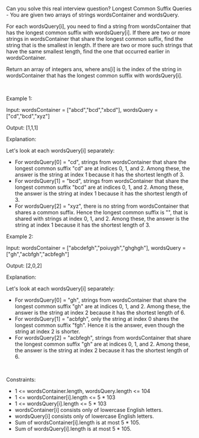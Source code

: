 Can you solve this real interview question? Longest Common Suffix Queries - You are given two arrays of strings wordsContainer and wordsQuery.

For each wordsQuery[i], you need to find a string from wordsContainer that has the longest common suffix with wordsQuery[i]. If there are two or more strings in wordsContainer that share the longest common suffix, find the string that is the smallest in length. If there are two or more such strings that have the same smallest length, find the one that occurred earlier in wordsContainer.

Return an array of integers ans, where ans[i] is the index of the string in wordsContainer that has the longest common suffix with wordsQuery[i].

 

Example 1:

Input: wordsContainer = ["abcd","bcd","xbcd"], wordsQuery = ["cd","bcd","xyz"]

Output: [1,1,1]

Explanation:

Let's look at each wordsQuery[i] separately:

 * For wordsQuery[0] = "cd", strings from wordsContainer that share the longest common suffix "cd" are at indices 0, 1, and 2. Among these, the answer is the string at index 1 because it has the shortest length of 3.
 * For wordsQuery[1] = "bcd", strings from wordsContainer that share the longest common suffix "bcd" are at indices 0, 1, and 2. Among these, the answer is the string at index 1 because it has the shortest length of 3.
 * For wordsQuery[2] = "xyz", there is no string from wordsContainer that shares a common suffix. Hence the longest common suffix is "", that is shared with strings at index 0, 1, and 2. Among these, the answer is the string at index 1 because it has the shortest length of 3.

Example 2:

Input: wordsContainer = ["abcdefgh","poiuygh","ghghgh"], wordsQuery = ["gh","acbfgh","acbfegh"]

Output: [2,0,2]

Explanation:

Let's look at each wordsQuery[i] separately:

 * For wordsQuery[0] = "gh", strings from wordsContainer that share the longest common suffix "gh" are at indices 0, 1, and 2. Among these, the answer is the string at index 2 because it has the shortest length of 6.
 * For wordsQuery[1] = "acbfgh", only the string at index 0 shares the longest common suffix "fgh". Hence it is the answer, even though the string at index 2 is shorter.
 * For wordsQuery[2] = "acbfegh", strings from wordsContainer that share the longest common suffix "gh" are at indices 0, 1, and 2. Among these, the answer is the string at index 2 because it has the shortest length of 6.

 

Constraints:

 * 1 <= wordsContainer.length, wordsQuery.length <= 104
 * 1 <= wordsContainer[i].length <= 5 * 103
 * 1 <= wordsQuery[i].length <= 5 * 103
 * wordsContainer[i] consists only of lowercase English letters.
 * wordsQuery[i] consists only of lowercase English letters.
 * Sum of wordsContainer[i].length is at most 5 * 105.
 * Sum of wordsQuery[i].length is at most 5 * 105.